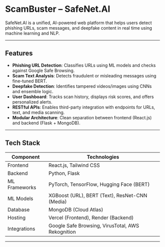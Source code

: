 # ScamBuster – SafeNet.AI

SafeNet.AI is a unified, AI-powered web platform that helps users detect phishing URLs, scam messages, and deepfake content in real time using machine learning and NLP.

---

##  Features

- **Phishing URL Detection**: Classifies URLs using ML models and checks against Google Safe Browsing.
- **Scam Text Analysis**: Detects fraudulent or misleading messages using fine-tuned BERT.
- **Deepfake Detection**: Identifies tampered videos/images using CNNs and ensemble logic.
- **User Dashboard**: Tracks scan history, displays risk scores, and offers personalized alerts.
- **RESTful APIs**: Enables third-party integration with endpoints for URLs, text, and media scanning.
- **Modular Architecture**: Clean separation between frontend (React.js) and backend (Flask + MongoDB).

---

##  Tech Stack

| Component         | Technologies                             |
|------------------|-------------------------------------------|
| Frontend         | React.js, Tailwind CSS                    |
| Backend          | Python, Flask                             |
| ML Frameworks    | PyTorch, TensorFlow, Hugging Face (BERT)  |
| ML Models        | XGBoost (URL), BERT (Text), ResNet-CNN (Media) |
| Database         | MongoDB (Cloud Atlas)                     |
| Hosting          | Vercel (Frontend), Render (Backend)       |
| Integrations     | Google Safe Browsing, VirusTotal, AWS Rekognition |

---

